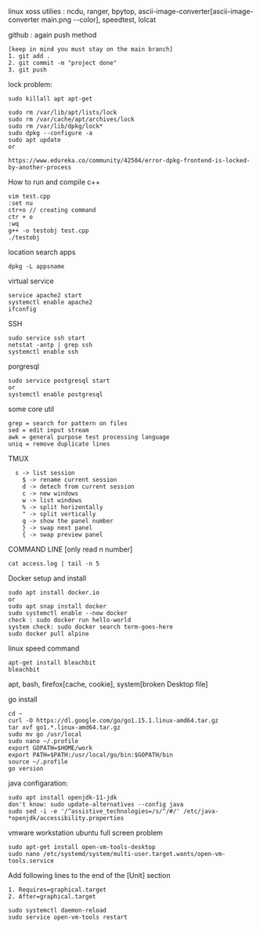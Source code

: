 
linux xoss utilies : ncdu, ranger, bpytop, ascii-image-converter[ascii-image-converter main.png --color], speedtest, lolcat


github : again push method
```
[keep in mind you must stay on the main branch]
1. git add .
2. git commit -m "project done"
3. git push
```
lock problem:
```
sudo killall apt apt-get

sudo rm /var/lib/apt/lists/lock
sudo rm /var/cache/apt/archives/lock
sudo rm /var/lib/dpkg/lock*
sudo dpkg --configure -a
sudo apt update
or

https://www.edureka.co/community/42504/error-dpkg-frontend-is-locked-by-another-process
```

How to run and compile c++
```
vim test.cpp
:set nu
ctr+o // creating command
ctr + o
:wq
g++ -o testobj test.cpp
./testobj
```
location search apps
```
dpkg -L appsname
```
virtual service
```
service apache2 start
systemctl enable apache2
ifconfig
```
SSH
```
sudo service ssh start
netstat -antp | grep ssh
systemctl enable ssh
```
porgresql
```
sudo service postgresql start
or
systemctl enable postgresql
```
some core util
```
grep = search for pattern on files 
sed = edit input stream
awk = general purpose test processing language
uniq = remove duplicate lines
```
TMUX
```
  s -> list session
	$ -> rename current session
	d -> detech from current session
	c -> new windows
	w -> list windows
	% -> split horizentally
	" -> split vertically
	q -> show the panel number
	} -> swap next panel
	{ -> swap preview panel
```
COMMAND LINE [only read n number]
```
cat access.log | tail -n 5
```

Docker setup and install 
```
sudo apt install docker.io
or
sudo apt snap install docker
sudo systemctl enable --now docker
check : sudo docker run hello-world
system check: sudo docker search term-goes-here
sudo docker pull alpine
```
linux speed command
```
apt-get install bleachbit
bleachbit
```
apt, bash, firefox[cache, cookie], system[broken Desktop file]

go install
```
cd ~
curl -O https://dl.google.com/go/go1.15.1.linux-amd64.tar.gz
tar xvf go1.*.linux-amd64.tar.gz
sudo mv go /usr/local
sudo nano ~/.profile
export GOPATH=$HOME/work
export PATH=$PATH:/usr/local/go/bin:$GOPATH/bin
source ~/.profile
go version
```

java configaration:
```
sudo apt install openjdk-11-jdk
don't know: sudo update-alternatives --config java
sudo sed -i -e '/^assistive_technologies=/s/^/#/' /etc/java-*openjdk/accessibility.properties
```

vmware workstation ubuntu full screen problem
```
sudo apt-get install open-vm-tools-desktop
sudo nano /etc/systemd/system/multi-user.target.wants/open-vm-tools.service
```

Add following lines to the end of the [Unit] section
```
1. Requires=graphical.target
2. After=graphical.target

sudo systemctl daemon-reload
sudo service open-vm-tools restart
```
